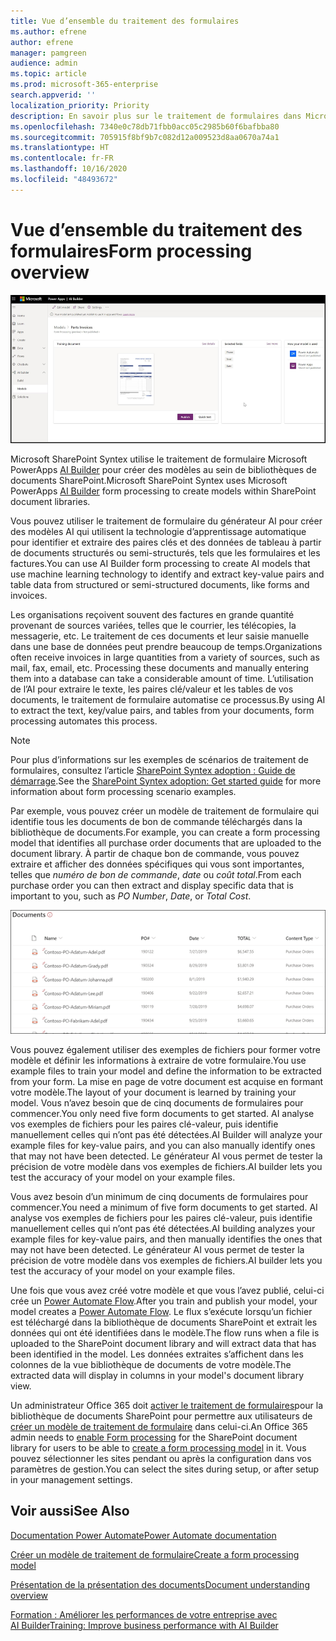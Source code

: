 ```yaml
---
title: Vue d’ensemble du traitement des formulaires
ms.author: efrene
author: efrene
manager: pamgreen
audience: admin
ms.topic: article
ms.prod: microsoft-365-enterprise
search.appverid: ''
localization_priority: Priority
description: En savoir plus sur le traitement de formulaires dans Microsoft SharePoint Syntex
ms.openlocfilehash: 7340e0c78db71fbb0acc05c2985b60f6bafbba80
ms.sourcegitcommit: 705915f8bf9b7c082d12a009523d8aa0670a74a1
ms.translationtype: HT
ms.contentlocale: fr-FR
ms.lasthandoff: 10/16/2020
ms.locfileid: "48493672"
---
```

# <a name="form-processing-overview"></a><span data-ttu-id="1f615-103">Vue d’ensemble du traitement des formulaires</span><span class="sxs-lookup"><span data-stu-id="1f615-103">Form processing overview</span></span>

 ![Générateur d’intelligence artificielle](../media/content-understanding/ai-builder.png)</br>

<span data-ttu-id="1f615-105">Microsoft SharePoint Syntex utilise le traitement de formulaire Microsoft PowerApps [AI Builder](https://docs.microsoft.com/ai-builder/overview) pour créer des modèles au sein de bibliothèques de documents SharePoint.</span><span class="sxs-lookup"><span data-stu-id="1f615-105">Microsoft SharePoint Syntex uses Microsoft PowerApps [AI Builder](https://docs.microsoft.com/ai-builder/overview) form processing to create models within SharePoint document libraries.</span></span>

<span data-ttu-id="1f615-106">Vous pouvez utiliser le traitement de formulaire du générateur AI pour créer des modèles AI qui utilisent la technologie d’apprentissage automatique pour identifier et extraire des paires clés et des données de tableau à partir de documents structurés ou semi-structurés, tels que les formulaires et les factures.</span><span class="sxs-lookup"><span data-stu-id="1f615-106">You can use AI Builder form processing to create AI models that use machine learning technology to identify and extract key-value pairs and table data from structured or semi-structured  documents, like forms and invoices.</span></span>

<span data-ttu-id="1f615-107">Les organisations reçoivent souvent des factures en grande quantité provenant de sources variées, telles que le courrier, les télécopies, la messagerie, etc. Le traitement de ces documents et leur saisie manuelle dans une base de données peut prendre beaucoup de temps.</span><span class="sxs-lookup"><span data-stu-id="1f615-107">Organizations often receive invoices in large quantities from a variety of sources, such as mail, fax, email, etc. Processing these documents and manually entering them into a database can take a considerable amount of time.</span></span> <span data-ttu-id="1f615-108">L’utilisation de l’AI pour extraire le texte, les paires clé/valeur et les tables de vos documents, le traitement de formulaire automatise ce processus.</span><span class="sxs-lookup"><span data-stu-id="1f615-108">By using AI to extract the text, key/value pairs, and tables from your documents, form processing automates this process.</span></span> 

> [!NOTE]
> <span data-ttu-id="1f615-109">Pour plus d’informations sur les exemples de scénarios de traitement de formulaires, consultez l’article [SharePoint Syntex adoption : Guide de démarrage](https://docs.microsoft.com/microsoft-365/contentunderstanding/adoption-getstarted#form-processing-scenario-example).</span><span class="sxs-lookup"><span data-stu-id="1f615-109">See the [SharePoint Syntex adoption: Get started guide](https://docs.microsoft.com/microsoft-365/contentunderstanding/adoption-getstarted#form-processing-scenario-example) for more information about form processing scenario examples.</span></span>

<span data-ttu-id="1f615-110">Par exemple, vous pouvez créer un modèle de traitement de formulaire qui identifie tous les documents de bon de commande téléchargés dans la bibliothèque de documents.</span><span class="sxs-lookup"><span data-stu-id="1f615-110">For example, you can create a form processing model that identifies all purchase order documents that are uploaded to the document library.</span></span> <span data-ttu-id="1f615-111">À partir de chaque bon de commande, vous pouvez extraire et afficher des données spécifiques qui vous sont importantes, telles que *numéro de bon de commande*, *date* ou *coût total*.</span><span class="sxs-lookup"><span data-stu-id="1f615-111">From each purchase order you can then extract and display specific data that is important to you, such as *PO Number*, *Date*, or *Total Cost*.</span></span>

![Vue de la bibliothèque de documents](../media/content-understanding/doc-lib-done.png)</br>  

<span data-ttu-id="1f615-113">Vous pouvez également utiliser des exemples de fichiers pour former votre modèle et définir les informations à extraire de votre formulaire.</span><span class="sxs-lookup"><span data-stu-id="1f615-113">You use example files to train your model and define the information to be extracted from your form.</span></span> <span data-ttu-id="1f615-114">La mise en page de votre document est acquise en formant votre modèle.</span><span class="sxs-lookup"><span data-stu-id="1f615-114">The layout of your document is learned by training your model.</span></span> <span data-ttu-id="1f615-115">Vous n’avez besoin que de cinq documents de formulaires pour commencer.</span><span class="sxs-lookup"><span data-stu-id="1f615-115">You only need five form documents to get started.</span></span> <span data-ttu-id="1f615-116">AI analyse vos exemples de fichiers pour les paires clé-valeur, puis identifie manuellement celles qui n’ont pas été détectées.</span><span class="sxs-lookup"><span data-stu-id="1f615-116">AI Builder will analyze your example files for key-value pairs, and you can also manually identify ones that may not have been detected.</span></span>  <span data-ttu-id="1f615-117">Le générateur AI vous permet de tester la précision de votre modèle dans vos exemples de fichiers.</span><span class="sxs-lookup"><span data-stu-id="1f615-117">AI builder lets you test the accuracy of your model on your example files.</span></span>

<span data-ttu-id="1f615-118">Vous avez besoin d’un minimum de cinq documents de formulaires pour commencer.</span><span class="sxs-lookup"><span data-stu-id="1f615-118">You need a minimum of five form documents to get started.</span></span> <span data-ttu-id="1f615-119">AI analyse vos exemples de fichiers pour les paires clé-valeur, puis identifie manuellement celles qui n’ont pas été détectées.</span><span class="sxs-lookup"><span data-stu-id="1f615-119">AI building analyzes your example files for key-value pairs, and then manually identifies the ones that may not have been detected.</span></span>  <span data-ttu-id="1f615-120">Le générateur AI vous permet de tester la précision de votre modèle dans vos exemples de fichiers.</span><span class="sxs-lookup"><span data-stu-id="1f615-120">AI builder lets you test the accuracy of your model on your example files.</span></span>

<span data-ttu-id="1f615-121">Une fois que vous avez créé votre modèle et que vous l’avez publié, celui-ci crée un [Power Automate Flow](https://docs.microsoft.com/power-automate/getting-started).</span><span class="sxs-lookup"><span data-stu-id="1f615-121">After you train and publish your model, your model creates a [Power Automate Flow](https://docs.microsoft.com/power-automate/getting-started).</span></span> <span data-ttu-id="1f615-122">Le flux s’exécute lorsqu’un fichier est téléchargé dans la bibliothèque de documents SharePoint et extrait les données qui ont été identifiées dans le modèle.</span><span class="sxs-lookup"><span data-stu-id="1f615-122">The flow runs when a file is uploaded to the SharePoint document library and will extract data that has been identified in the model.</span></span> <span data-ttu-id="1f615-123">Les données extraites s’affichent dans les colonnes de la vue bibliothèque de documents de votre modèle.</span><span class="sxs-lookup"><span data-stu-id="1f615-123">The extracted data will display in columns in your model's document library view.</span></span>

<span data-ttu-id="1f615-124">Un administrateur Office 365 doit [activer le traitement de formulaires](https://docs.microsoft.com/microsoft-365/contentunderstanding/set-up-content-understanding#to-set-up-content-understanding)pour la bibliothèque de documents SharePoint pour permettre aux utilisateurs de [créer un modèle de traitement de formulaire](create-a-form-processing-model.md) dans celui-ci.</span><span class="sxs-lookup"><span data-stu-id="1f615-124">An Office 365 admin needs to [enable Form processing](https://docs.microsoft.com/microsoft-365/contentunderstanding/set-up-content-understanding#to-set-up-content-understanding) for the SharePoint document library for users to be able to [create a form processing model](create-a-form-processing-model.md) in it.</span></span> <span data-ttu-id="1f615-125">Vous pouvez sélectionner les sites pendant ou après la configuration dans vos paramètres de gestion.</span><span class="sxs-lookup"><span data-stu-id="1f615-125">You can select the sites during setup, or after setup in your management settings.</span></span>



## <a name="see-also"></a><span data-ttu-id="1f615-126">Voir aussi</span><span class="sxs-lookup"><span data-stu-id="1f615-126">See Also</span></span>
  
[<span data-ttu-id="1f615-127">Documentation Power Automate</span><span class="sxs-lookup"><span data-stu-id="1f615-127">Power Automate documentation</span></span>](https://docs.microsoft.com/power-automate/)

[<span data-ttu-id="1f615-128">Créer un modèle de traitement de formulaire</span><span class="sxs-lookup"><span data-stu-id="1f615-128">Create a form processing model</span></span>](create-a-form-processing-model.md)

[<span data-ttu-id="1f615-129">Présentation de la présentation des documents</span><span class="sxs-lookup"><span data-stu-id="1f615-129">Document understanding overview</span></span>](document-understanding-overview.md)

[<span data-ttu-id="1f615-130">Formation : Améliorer les performances de votre entreprise avec AI Builder</span><span class="sxs-lookup"><span data-stu-id="1f615-130">Training: Improve business performance with AI Builder</span></span>](https://docs.microsoft.com/learn/paths/improve-business-performance-ai-builder/?source=learn)
